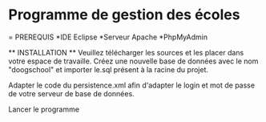 # Programme de gestion des écoles

= PREREQUIS
*IDE Eclipse
*Serveur Apache
*PhpMyAdmin

** INSTALLATION **
Veuillez télécharger les sources et les placer dans votre espace de travaille.
Créez une nouvelle base de données avec le nom "doogschool" et importer le.sql présent à la racine du projet.

Adapter le code du persistence.xml afin d'adapter le login et mot de passe de votre serveur de base de données.

Lancer le programme
